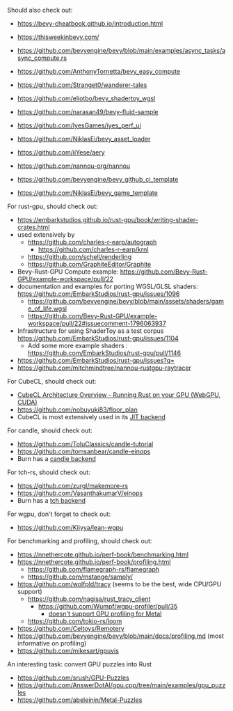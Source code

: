 Should also check out:

- https://bevy-cheatbook.github.io/introduction.html
- https://thisweekinbevy.com/

- https://github.com/bevyengine/bevy/blob/main/examples/async_tasks/async_compute.rs
- https://github.com/AnthonyTornetta/bevy_easy_compute
- https://github.com/Stranget0/wanderer-tales
- https://github.com/eliotbo/bevy_shadertoy_wgsl
- https://github.com/narasan49/bevy-fluid-sample

- https://github.com/IyesGames/iyes_perf_ui
- https://github.com/NiklasEi/bevy_asset_loader

- https://github.com/iiYese/aery
- https://github.com/nannou-org/nannou
- https://github.com/bevyengine/bevy_github_ci_template
- https://github.com/NiklasEi/bevy_game_template

For rust-gpu, should check out:

- https://embarkstudios.github.io/rust-gpu/book/writing-shader-crates.html
- used extensively by
  - https://github.com/charles-r-earp/autograph
    - https://github.com/charles-r-earp/krnl
  - https://github.com/schell/renderling
  - https://github.com/GraphiteEditor/Graphite
- Bevy-Rust-GPU Compute example: https://github.com/Bevy-Rust-GPU/example-workspace/pull/22
- documentation and examples for porting WGSL/GLSL shaders: https://github.com/EmbarkStudios/rust-gpu/issues/1096
  - https://github.com/bevyengine/bevy/blob/main/assets/shaders/game_of_life.wgsl
  - https://github.com/Bevy-Rust-GPU/example-workspace/pull/22#issuecomment-1796063937
- Infrastructure for using ShaderToy as a test corpus https://github.com/EmbarkStudios/rust-gpu/issues/1104
  - Add some more example shaders : https://github.com/EmbarkStudios/rust-gpu/pull/1146
- https://github.com/EmbarkStudios/rust-gpu/issues?q=
- https://github.com/mitchmindtree/nannou-rustgpu-raytracer

For CubeCL, should check out:

- [CubeCL Architecture Overview - Running Rust on your GPU (WebGPU, CUDA)](https://gist.github.com/nihalpasham/570d4fe01b403985e1eaf620b6613774)
- https://github.com/nobuyuki83/floor_plan
- CubeCL is most extensively used in its [JIT backend](https://github.com/tracel-ai/burn/tree/main/crates/burn-jit)

For candle, should check out:

- https://github.com/ToluClassics/candle-tutorial
- https://github.com/tomsanbear/candle-einops
- Burn has a [candle backend](https://github.com/tracel-ai/burn/tree/main/crates/burn-candle)

For tch-rs, should check out:

- https://github.com/zurgl/makemore-rs
- https://github.com/VasanthakumarV/einops
- Burn has a [tch backend](https://github.com/tracel-ai/burn/tree/main/crates/burn-tch)

For wgpu, don't forget to check out:

- https://github.com/Kiiyya/lean-wgpu

For benchmarking and profiling, should check out:

- https://nnethercote.github.io/perf-book/benchmarking.html
- https://nnethercote.github.io/perf-book/profiling.html
  - https://github.com/flamegraph-rs/flamegraph
  - https://github.com/mstange/samply/
- https://github.com/wolfpld/tracy (seems to be the best, wide CPU/GPU support)
  - https://github.com/nagisa/rust_tracy_client
    - https://github.com/Wumpf/wgpu-profiler/pull/35
      - [doesn't support GPU profiling for Metal](https://github.com/Wumpf/wgpu-profiler/blob/920b845e3a9d5c86310b5bc0ea3d56dbb45eaeda/src/tracy.rs#L44)
  - https://github.com/tokio-rs/loom
- https://github.com/Celtoys/Remotery
- https://github.com/bevyengine/bevy/blob/main/docs/profiling.md (most informative on profiling)
- https://github.com/mikesart/gpuvis

An interesting task: convert GPU puzzles into Rust
  - https://github.com/srush/GPU-Puzzles
  - https://github.com/AnswerDotAI/gpu.cpp/tree/main/examples/gpu_puzzles
  - https://github.com/abeleinin/Metal-Puzzles